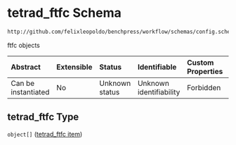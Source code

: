 # tetrad_ftfc Schema

```txt
http://github.com/felixleopoldo/benchpress/workflow/schemas/config.schema.json#/properties/resources/properties/structure_learning_algorithms/properties/tetrad_ftfc
```

ftfc objects

| Abstract            | Extensible | Status         | Identifiable            | Custom Properties | Additional Properties | Access Restrictions | Defined In                                                       |
| :------------------ | :--------- | :------------- | :---------------------- | :---------------- | :-------------------- | :------------------ | :--------------------------------------------------------------- |
| Can be instantiated | No         | Unknown status | Unknown identifiability | Forbidden         | Allowed               | none                | [config.schema.json*](config.schema.json "open original schema") |

## tetrad_ftfc Type

`object[]` ([tetrad_ftfc item](config-definitions-tetrad_ftfc-item.md))
